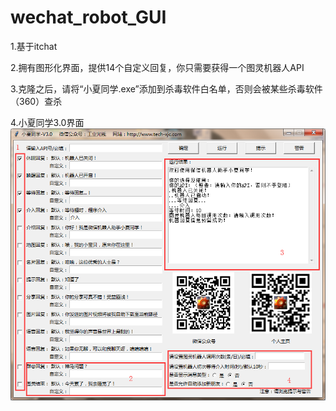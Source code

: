 # wechat_robot_GUI
1.基于itchat 

2.拥有图形化界面，提供14个自定义回复，你只需要获得一个图灵机器人API

3.克隆之后，请将“小夏同学.exe”添加到杀毒软件白名单，否则会被某些杀毒软件（360）查杀

4.小夏同学3.0界面
![image](https://github.com/xjc-jim/wechat_robot_GUI/blob/master/picture/20191029191533.png)
